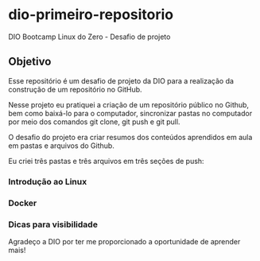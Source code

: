 # dio-primeiro-repositorio
DIO Bootcamp Linux do Zero - Desafio de projeto

## Objetivo

Esse repositório é um desafio de projeto da DIO para a realização da construção de um repositório no GitHub.

Nesse projeto eu pratiquei a criação de um repositório público no Github, bem como baixá-lo para o computador, sincronizar pastas no computador por meio dos comandos git clone, git push e git pull.

O desafio do projeto era criar resumos dos conteúdos aprendidos em aula em pastas e arquivos do Github.

Eu criei três pastas e três arquivos em três seções de push:
### Introdução ao Linux
### Docker
### Dicas para visibilidade

Agradeço a DIO por ter me proporcionado a oportunidade de aprender mais!
